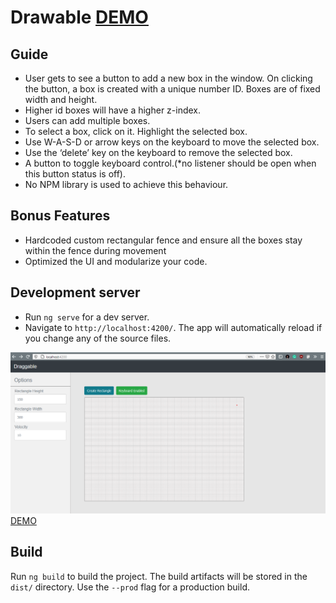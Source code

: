 # Drawable [DEMO](https://imkrishnaagrawal.github.io/draggable)
## Guide
- User gets to see a button to add a new box in the window. On clicking the button, a box
is created with a unique number ID. Boxes are of fixed width and height.
- Higher id boxes will have a higher z-index.
- Users can add multiple boxes.
- To select a box, click on it. Highlight the selected box.
- Use W-A-S-D or arrow keys on the keyboard to move the selected box.
- Use the ‘delete’ key on the keyboard to remove the selected box.
- A button to toggle keyboard control.(*no listener should be open when this button status
is off).
- No NPM library is used to achieve this behaviour.

## Bonus Features
- Hardcoded custom rectangular fence and ensure all the boxes stay within the
fence during movement
- Optimized the UI and modularize your code.
## Development server
- Run `ng serve` for a dev server.
- Navigate to `http://localhost:4200/`. The app will automatically reload if you change any of the source files.

![project screenshot](./screen_shot.PNG)
[DEMO](https://imkrishnaagrawal.github.io/draggable)
## Build

Run `ng build` to build the project.
The build artifacts will be stored in the `dist/` directory. Use the `--prod` flag for a production build.
